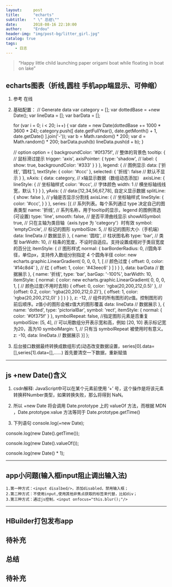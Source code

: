 ```yaml
---
layout:     post
title:      "echarts"
subtitle:   " \" 总结\""
date:       2018-08-16 22:10:00
author:     "Erdou"
header-img: "img/post-bg/litter_girl.jpg"
catalog: true
tags: 
    - 日志
---
```


> “Happy little child launching paper origami boat while floating in boat on lake”

## echarts图表（折线,圆柱 手机app端显示、可伸缩）

1. 参考 <a herf="http://gallery.echartsjs.com/editor.html?c=pictorialBar-dotted">在线</a>
2. 基础配置：
	// Generate data
	var category = [];
	var dottedBase = +new Date();
	var lineData = [];
	var barData = [];

	for (var i = 0; i < 20; i++) {
		var date = new Date(dottedBase += 1000 * 3600 * 24);
		category.push([
			date.getFullYear(),
			date.getMonth() + 1,
			date.getDate()
		].join('-'));
		var b = Math.random() * 200;
		var d = Math.random() * 200;
		barData.push(b)
		lineData.push(d + b);
	}


	// option
	option = {
		backgroundColor: '#0f375f', // 整体的背景色
		tooltip: { // 鼠标滑过提示
			trigger: 'axis',
			axisPointer: {
				type: 'shadow', // 
				label: {
					show: true,
					backgroundColor: '#333'
				}
			}
		},
		legend: { // 图例显示
			data: ['折线', '圆柱'],
			textStyle: {
				color: '#ccc'
			},
			selected: {
				'折线': false // 默认不显示
			}
		},
		xAxis: {
			data: category, // x轴显示数据（数组动态添加）
			axisLine: {
				lineStyle: { // 坐标轴样式
					color: '#ccc', // 字体颜色
					width: 1 // 横坐标轴线线宽，默认  1
				}
			}
		},
		yAxis: {
			// data:[12,34,56,67,78], 自定义显示数据
			splitLine: {
				show: false
			}, // y轴是否显示分割线
			axisLine: { // 坐标轴样式
				lineStyle: {
					color: '#ccc',
				}
			}
		},
		series: [{ //  系列列表。每个系列通过 type 决定自己的图表类型
			name: '折线', // 系列名称，用于tooltip的显示，legend 的图例筛选(可设置)
			type: 'line',
			smooth: false, // 是否平滑曲线显示 
			showAllSymbol: true, // 只在主轴为类目轴（axis.type 为 'category'）时有效
			symbol: 'emptyCircle', // 标记的图形
			symbolSize: 5, // 标记的图形大小（手机端）
			data: lineData // 数据显示
		}, {
			name: '圆柱', // 柱状图名称
			type: 'bar', // 类型
			barWidth: 10, // 柱条的宽度，不设时自适应。支持设置成相对于类目宽度的百分比
			itemStyle: { // 图形样式
				normal: {
					barBorderRadius: 0, //圆角半径，单位px，支持传入数组分别指定 4 个圆角半径
					color: new echarts.graphic.LinearGradient(
						0, 0, 0, 1, [ // 颜色过度
							{
								offset: 0,
								color: '#14c8d4'
							}, // 红
							{
								offset: 1,
								color: '#43eec6'
							}
						]
					)
				}
			},
			data: barData // 数据展示
		}, {
			name: '折线',
			type: 'bar',
			barGap: '-100%',
			barWidth: 10,
			itemStyle: {
				normal: {
					color: new echarts.graphic.LinearGradient(
						0, 0, 0, 1, [ // 颜色过度(不用时去除)
							{
								offset: 0,
								color: 'rgba(20,200,212,0.5)'
							},
							// {offset: 0.2, color: 'rgba(20,200,212,0.2)'},
							{
								offset: 1,
								color: 'rgba(20,200,212,0)'
							}
						]
					)
				}
			},
			z: -12, // 组件的所有图形的z值。控制图形的前后顺序。z值小的图形会被z值大的图形覆盖
			data: lineData // 数据展示
		}, {
			name: 'dotted',
			type: 'pictorialBar',
			symbol: 'rect',
			itemStyle: {
				normal: {
					color: '#0f375f'
				}
			},
			symbolRepeat: false, //指定图形元素是否重复
			symbolSize: [5, 4], // 可以用数组分开表示宽和高，例如 [20, 10] 表示标记宽为20，高为10
			symbolMargin: 1, // 只有当 symbolRepeat 被使用时有意义。
			z: -10,
			data: lineData // 数据展示
		}]
	}; 
3. 后台接口数据最终转换成数组形式(动态改变数据设置，series[0].data=[],series[1].data=[],......)
	首先要清空一下数据，重新赋值

---

## js +new Date()含义  
1. csdn解释: JavaScript中可以在某个元素前使用 ‘+’ 号，这个操作是将该元素转换秤Number类型，如果转换失败，那么将得到 NaN。
2. 所以 +new Date 将会调用 Date.prototype 上的 valueOf 方法，而根据 MDN ，Date.prototype.value 方法等同于 Date.prototype.getTime() 

3. 下列语句
console.log(+new Date);

console.log(new Date().getTime());

console.log(new Date().valueOf());

console.log(new Date() * 1);
 
---

## app小问题(输入框input阻止调出输入法)

	1.第一种方式：<input disalbed/>，添加disabled，禁用输入框；
	2.第二种方式：不使用input,使用其他非焦点获取的标签来代替，比如div；
	3.第三种方式：通过js控制，<input onfocus="this.blur();"/>
---

## HBuilder打包发布app
   待补充
---

## 总结
   待补充
---

